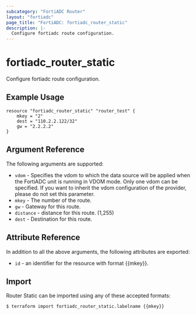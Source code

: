 ```yaml
---
subcategory: "FortiADC Router"
layout: "fortiadc"
page_title: "FortiADC: fortiadc_router_static"
description: |-
  Configure fortiadc route configuration.
---
```


# fortiadc_router_static
Configure fortiadc route configuration.

## Example Usage
```hcl
resource "fortiadc_router_static" "router_test" {
	mkey = "2"
	dest = "110.2.2.122/32"
	gw = "2.2.2.2"
}

```

## Argument Reference

The following arguments are supported:

* `vdom` - Specifies the vdom to which the data source will be applied when the FortiADC unit is running in VDOM mode. Only one vdom can be specified. If you want to inherit the vdom configuration of the provider, please do not set this parameter.
* `mkey` - The number of the route.
* `gw` - Gateway for this route. 
* `distance` - distance for this route. (1,255)
* `dest` - Destination for this route. 

## Attribute Reference

In addition to all the above arguments, the following attributes are exported:
* `id` - an identifier for the resource with format {{mkey}}.

## Import
 Router Static can be imported using any of these accepted formats:
```
$ terraform import fortiadc_router_static.labelname {{mkey}}
```
